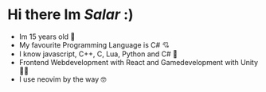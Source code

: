 <h1>Hi there Im <i>Salar</i> :)</h1>

<ul>
  <li>
    Im 15 years old 👶
  </li>
  <li>
    My favourite Programming Language is C# 💘
  </li>
  <li>
    I know javascript, C++, C, Lua, Python and C# 🤠
  </li>
  <li>
    Frontend Webdevelopment with React and Gamedevelopment with Unity 🧑‍💻
  </li>
  <li> 
    I use neovim by the way 🤓
  </li>
</ul>
 
<!---
SalarAlo/SalarAlo is a ✨ special ✨ repository because its `README.md` (this file) appears on your GitHub profile.
You can click the Preview link to take a look at your changes.
--->
